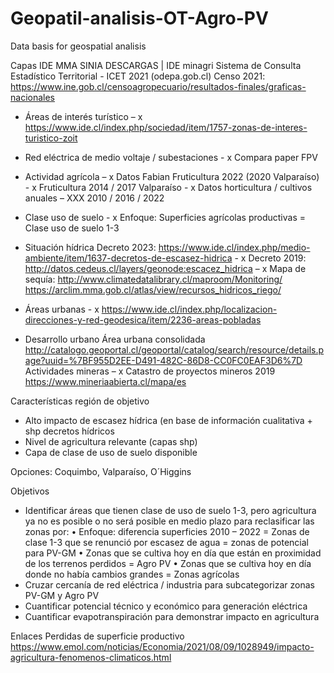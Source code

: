 # Geopatil-analisis-OT-Agro-PV


Data basis for geospatial analisis 

Capas
IDE MMA SINIA
DESCARGAS | IDE minagri
Sistema de Consulta Estadístico Territorial - ICET 2021 (odepa.gob.cl)
Censo 2021: https://www.ine.gob.cl/censoagropecuario/resultados-finales/graficas-nacionales


- Áreas de interés turístico – x 
https://www.ide.cl/index.php/sociedad/item/1757-zonas-de-interes-turistico-zoit
- Red eléctrica de medio voltaje / subestaciones - x 
Compara paper FPV 
- Actividad agrícola – x
Datos Fabian Fruticultura 2022 (2020 Valparaíso) - x 
Fruticultura 2014 / 2017 Valparaíso - x
Datos horticultura / cultivos anuales – XXX
2010 / 2016 / 2022
- Clase uso de suelo - x
Enfoque: Superficies agrícolas productivas = Clase uso de suelo 1-3 
- Situación hídrica 
Decreto 2023: https://www.ide.cl/index.php/medio-ambiente/item/1637-decretos-de-escasez-hidrica - x
Decreto 2019: http://datos.cedeus.cl/layers/geonode:escacez_hidrica – x
Mapa de sequía: http://www.climatedatalibrary.cl/maproom/Monitoring/
https://arclim.mma.gob.cl/atlas/view/recursos_hidricos_riego/


- Áreas urbanas - x
https://www.ide.cl/index.php/localizacion-direcciones-y-red-geodesica/item/2236-areas-pobladas
- Desarrollo urbano
Área urbana consolidada http://catalogo.geoportal.cl/geoportal/catalog/search/resource/details.page?uuid=%7BF955D2EE-D491-482C-86D8-CC0FC0EAF3D6%7D
Actividades mineras – x 
Catastro de proyectos mineros 2019 https://www.mineriaabierta.cl/mapa/es


Características región de objetivo 
- Alto impacto de escasez hídrica (en base de información cualitativa + shp decretos hídricos 
- Nivel de agricultura relevante (capas shp)
- Capa de clase de uso de suelo disponible 

Opciones: Coquimbo, Valparaíso, O´Higgins 



Objetivos 
- Identificar áreas que tienen clase de uso de suelo 1-3, pero agricultura ya no es posible o no será posible en medio plazo para reclasificar las zonas por:
•	Enfoque: diferencia superficies 2010 – 2022 = Zonas de clase 1-3 que se renunció por escasez de agua = zonas de potencial para PV-GM
•	Zonas que se cultiva hoy en día que están en proximidad de los terrenos perdidos = Agro PV
•	Zonas que se cultiva hoy en día donde no había cambios grandes = Zonas agrícolas 
- Cruzar cercanía de red eléctrica / industria para subcategorizar zonas PV-GM y Agro PV  
- Cuantificar potencial técnico y económico para generación eléctrica 
- Cuantificar evapotranspiración para demonstrar impacto en agricultura 

Enlaces
Perdidas de superficie productivo https://www.emol.com/noticias/Economia/2021/08/09/1028949/impacto-agricultura-fenomenos-climaticos.html
